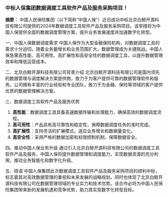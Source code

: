 ### 中标人保集团数据调度工具软件产品及服务采购项目！


**摘要：**
中国人民保险集团（以下简称“中国人保”）近日成功中标北京白鲸开源科技有限公司提供的2024年数据调度工具软件产品及服务采购项目。该举措将为中国人保提供全面的数据调度管理方案，提升业务发展速度并加速数字化转型。

一、中国人保数据调度需求
中国人保作为大型金融保险机构，对数据调度工具的需求十分迫切。随着业务量增长和业务范围扩大，数据管理成为关键挑战。中国人保急需高性能、高可用性、高扩展性和高安全性的数据调度工具，以提升数据管理效率和降低运营成本。

二、北京白鲸开源科技有限公司背景介绍
北京白鲸开源科技有限公司是国内领先的数据管理与调度解决方案提供商，致力于为客户提供可靠的数据管理软件和服务。公司拥有丰富的行业经验和专业团队，致力于为金融、保险等领域的客户提供优质的数据管理解决方案。

三、数据调度工具软件产品及服务优势
1. **高性能**：数据调度工具具备高速数据传输和处理能力，确保高效的数据调度流程。
2. **高可用性**：产品具有高可靠性和稳定性，保障数据调度任务的准时完成。
3. **高扩展性**：支持灵活的扩展模式，适应业务增长和数据量变化。
4. **高安全性**：采用严格的数据加密和权限控制机制，保障数据安全。

四、推动中国人保业务升级
通过引入北京白鲸开源科技有限公司的数据调度工具软件产品及服务，中国人保将提升数据管理和调度能力，实现数据资源的充分利用，推动业务智能化和数字化升级。

五、结语
中国人保集团此次数据调度工具软件产品及服务采购项目的顺利中标，标志着其对高效数据管理的重视和未来发展的战略规划。同时也体现了北京白鲸开源科技有限公司在数据管理领域的专业实力和技术优势。该合作必将为中国人民保险集团带来新的发展机遇和竞争优势，助力其实现数字化转型目标。